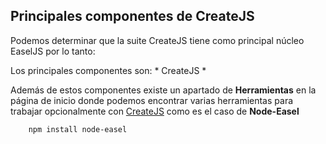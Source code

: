 ## Principales componentes de CreateJS

Podemos determinar que la suite CreateJS tiene como principal núcleo EaselJS por lo tanto:

Los principales componentes son: 
    * CreateJS
    * 





Además de estos componentes existe un apartado de **Herramientas** en la página de inicio donde podemos encontrar varias herramientas para trabajar opcionalmente con [CreateJS](www.createjs.com) como es el caso de **Node-Easel**

```bash
    npm install node-easel
```
